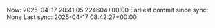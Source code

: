 Now: 2025-04-17 20:41:05.224604+00:00 Earliest commit since sync: None Last sync: 2025-04-17 08:42:27+00:00
